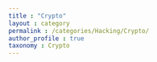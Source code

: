 ```yaml
---
title : "Crypto"
layout : category
permalink : /categories/Hacking/Crypto/
author_profile : true
taxonomy : Crypto
---
```


